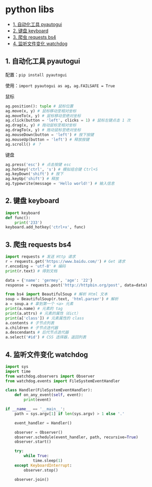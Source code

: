 # python libs

- [1. 自动化工具 pyautogui](#1-自动化工具-pyautogui)
- [2. 键盘 keyboard](#2-键盘-keyboard)
- [3. 爬虫 requests bs4](#3-爬虫-requests-bs4)
- [4. 监听文件变化 watchdog](#4-监听文件变化-watchdog)

## 1. 自动化工具 pyautogui

配置：`pip install pyautogui`

使用：`import pyautogui as ag`，`ag.FAILSAFE = True`

鼠标

```python
ag.position(): tuple # 鼠标位置
ag.move(x, y) # 鼠标移动至相对坐标
ag.moveTo(x, y) # 鼠标移动至绝对坐标
ag.click(button = 'left', clicks = 1) # 鼠标左键点击 1 次
ag.drag(x, y) # 拖动鼠标至相对坐标
ag.dragTo(x, y) # 拖动鼠标至绝对坐标
ag.mouseDown(button = 'left') # 按下按键
ag.mouseUp(button = 'left') # 释放按键
ag.scroll() # ？
```

键盘

```python
ag.press('esc') # 点击按键 esc
ag.hotkey('ctrl', 's') # 模拟组合键 Ctrl+S
ag.keyDown('shift') # 按下
ag.keyUp('shift') # 释放
ag.typewrite(message = 'Hello world!') # 输入信息
```

## 2. 键盘 keyboard

```py
import keyboard
def func():
    print('233')
keyboard.add_hotkey('ctrl+x', func)
```

## 3. 爬虫 requests bs4

```py
import requests # 发送 Http 请求
r = requests.get('https://www.baidu.com/') # Get 请求
r.encoding = 'utf-8' # 编码
print(r.text) # 得到文档
```

```py
data = {'name': 'germey', 'age': '22'}
response = requests.post('http://httpbin.org/post', data=data)
```

```py
from bs4 import BeautifulSoup # 解析 Html 文本
soup = BeautifulSoup(r.text, 'html.parser') # 解析
a = soup.a # 拿到第一个 <a> 元素
print(a.name) # 元素的 tag
print(a.attrs) # 元素的属性（dict）
print(a['class']) # 元素属性的 class
a.contents # 子节点列表
a.children # 子节点迭代器
a.descendants # 后代节点迭代器
a.select('#id') # CSS 选择器，返回列表
```

## 4. 监听文件变化 watchdog

```py
import sys
import time
from watchdog.observers import Observer
from watchdog.events import FileSystemEventHandler

class Handler(FileSystemEventHandler):
    def on_any_event(self, event):
        print(event)

if __name__ == '__main__':
    path = sys.argv[1] if len(sys.argv) > 1 else '.'

    event_handler = Handler()

    observer = Observer()
    observer.schedule(event_handler, path, recursive=True)
    observer.start()

    try:
        while True:
            time.sleep(1)
    except KeyboardInterrupt:
        observer.stop()

    observer.join()
```

